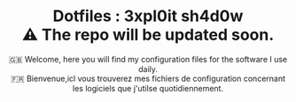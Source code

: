 <h1 align="center">
Dotfiles : 3xpl0it sh4d0w <br>
⚠️ The repo will be updated soon.</h1>
<p align="center">
🇬🇧 Welcome, here you will find my configuration files for the software I use daily. <br>
🇫🇷 Bienvenue,icl vous trouverez mes fichiers de configuration concernant les logiciels que j'utilse quotidiennement.
</p>
